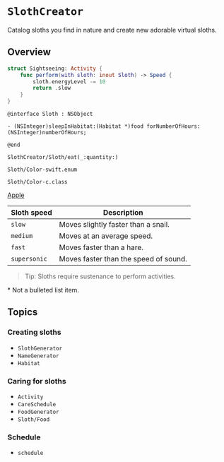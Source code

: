 # ``SlothCreator``

Catalog sloths you find in nature and create new adorable virtual sloths.

## Overview

```swift
struct Sightseeing: Activity {
    func perform(with sloth: inout Sloth) -> Speed {
        sloth.energyLevel -= 10
        return .slow
    }
}
```

```objc
@interface Sloth : NSObject

- (NSInteger)sleepInHabitat:(Habitat *)food forNumberOfHours:(NSInteger)numberOfHours;

@end
```

``SlothCreator/Sloth/eat(_:quantity:)``

``Sloth/Color-swift.enum``

``Sloth/Color-c.class``

[Apple](https://www.apple.com)

| Sloth speed  | Description                           |
| ------------ | ------------------------------------- | 
| `slow`       | Moves slightly faster than a snail.   |
| `medium`     | Moves at an average speed.            |
| `fast`       | Moves faster than a hare.             |
| `supersonic` | Moves faster than the speed of sound. |

> Tip: Sloths require sustenance to perform activities.

\* Not a bulleted list item.

## Topics

### Creating sloths

- ``SlothGenerator``
- ``NameGenerator``
- ``Habitat``

### Caring for sloths

- ``Activity``
- ``CareSchedule``
- ``FoodGenerator``
- ``Sloth/Food``

### Schedule

- ``schedule``
